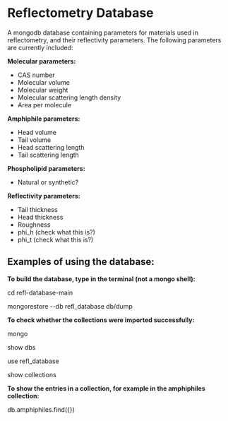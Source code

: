 # Reflectometry Database 

A mongodb database containing parameters for materials used in reflectometry, and their reflectivity parameters. 
The following parameters are currently included: 
  
**Molecular parameters:**
  * CAS number
  * Molecular volume
  * Molecular weight
  * Molecular scattering length density
  * Area per molecule
  
**Amphiphile parameters:**
  * Head volume
  * Tail volume
  * Head scattering length
  * Tail scattering length
  
**Phospholipid parameters:**
  * Natural or synthetic?
  
**Reflectivity parameters:**
  * Tail thickness
  * Head thickness
  * Roughness
  * phi_h (check what this is?)
  * phi_t (check what this is?)


## Examples of using the database: 

**To build the database, type in the terminal (not a mongo shell):**

cd refl-database-main

mongorestore --db refl_database db/dump

**To check whether the collections were imported successfully:**

mongo

show dbs

use refl_database

show collections 

**To show the entries in a collection, for example in the amphiphiles collection:**

db.amphiphiles.find({})
